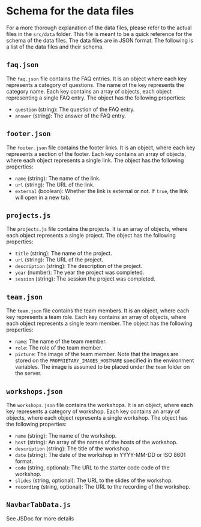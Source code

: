 # Schema for the data files
For a more thorough explanation of the data files, please refer to the actual files in the `src/data` folder. This file is meant to be a quick reference for the schema of the data files. The data files are in JSON format. The following is a list of the data files and their schema.

## `faq.json`
The `faq.json` file contains the FAQ entries. It is an object where each key represents a category of questions. The name of the key represents the category name. Each key contains an array of objects, each object representing a single FAQ entry. The object has the following properties:
  - `question` (string): The question of the FAQ entry.
  - `answer` (string): The answer of the FAQ entry.

## `footer.json`
The `footer.json` file contains the footer links. It is an object, where each key represents a section of the footer. Each key contains an array of objects, where each object represents a single link. The object has the following properties:
  - `name` (string): The name of the link.
  - `url` (string): The URL of the link.
  - `external` (boolean): Whether the link is external or not. If `true`, the link will open in a new tab.

## `projects.js`
The `projects.js` file contains the projects. It is an array of objects, where each object represents a single project. The object has the following properties:
- `title` (string): The name of the project.
- `url` (string): The URL of the project.
- `description` (string): The description of the project.
- `year` (number): The year the project was completed.
- `session` (string): The session the project was completed.

## `team.json`
The `team.json` file contains the team members. It is an object, where each key represents a team role. Each key contains an array of objects, where each object represents a single team member. The object has the following properties:
- `name`: The name of the team member.
- `role`: The role of the team member.
- `picture`: The image of the team member. Note that the images are stored on the `PROPRIETARY_IMAGES_HOSTNAME` specified in the environment variables. The image is assumed to be placed under the `team` folder on the server.

## `workshops.json`
The `workshops.json` file contains the workshops. It is an object, where each key represents a category of workshop. Each key contains an array of objects, where each object represents a single workshop. The object has the following properties:
  - `name` (string): The name of the workshop.
  - `host` (string): An array of the names of the hosts of the workshop.
  - `description` (string): The title of the workshop.
  - `date` (string): The date of the workshop in YYYY-MM-DD or ISO 8601 format.
  - `code` (string, optional): The URL to the starter code code of the workshop.
  - `slides` (string, optional): The URL to the slides of the workshop.
  - `recording` (string, optional): The URL to the recording of the workshop.

## `NavbarTabData.js`
See JSDoc for more details
